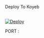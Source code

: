 <summary>Deploy To Koyeb</summary>
<p>
<br>                 
<a target="/blank" href="https://app.koyeb.com/deploy?type=git&repository=github.com/sanji-bots-963/nico-clown-face&branch=main&name=request-to-join-2fsub" >
  <img src="https://www.koyeb.com/static/images/deploy/button.svg" alt="Deploy">
</a>
</p>


PORT : 
